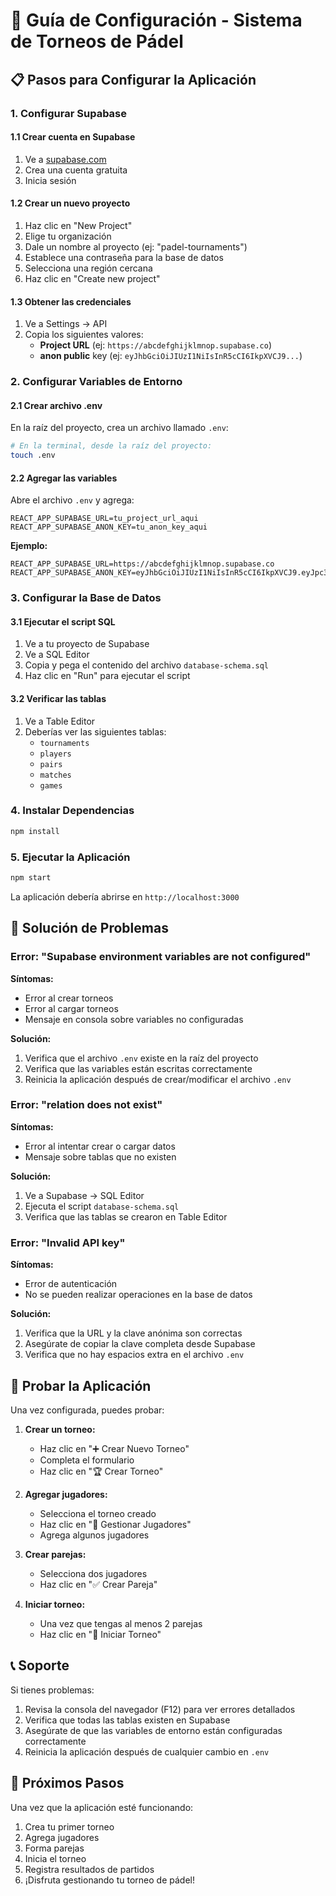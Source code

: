 # 🚀 Guía de Configuración - Sistema de Torneos de Pádel

## 📋 Pasos para Configurar la Aplicación

### 1. Configurar Supabase

#### 1.1 Crear cuenta en Supabase

1. Ve a [supabase.com](https://supabase.com)
2. Crea una cuenta gratuita
3. Inicia sesión

#### 1.2 Crear un nuevo proyecto

1. Haz clic en "New Project"
2. Elige tu organización
3. Dale un nombre al proyecto (ej: "padel-tournaments")
4. Establece una contraseña para la base de datos
5. Selecciona una región cercana
6. Haz clic en "Create new project"

#### 1.3 Obtener las credenciales

1. Ve a Settings → API
2. Copia los siguientes valores:
   - **Project URL** (ej: `https://abcdefghijklmnop.supabase.co`)
   - **anon public** key (ej: `eyJhbGciOiJIUzI1NiIsInR5cCI6IkpXVCJ9...`)

### 2. Configurar Variables de Entorno

#### 2.1 Crear archivo .env

En la raíz del proyecto, crea un archivo llamado `.env`:

```bash
# En la terminal, desde la raíz del proyecto:
touch .env
```

#### 2.2 Agregar las variables

Abre el archivo `.env` y agrega:

```env
REACT_APP_SUPABASE_URL=tu_project_url_aqui
REACT_APP_SUPABASE_ANON_KEY=tu_anon_key_aqui
```

**Ejemplo:**

```env
REACT_APP_SUPABASE_URL=https://abcdefghijklmnop.supabase.co
REACT_APP_SUPABASE_ANON_KEY=eyJhbGciOiJIUzI1NiIsInR5cCI6IkpXVCJ9.eyJpc3MiOiJzdXBhYmFzZSIsInJlZiI6ImFiY2RlZmdoaWprbG1ub3AiLCJyb2xlIjoiYW5vbiIsImlhdCI6MTYzNzQ5NjAwMCwiZXhwIjoxOTUzMDcyMDAwfQ.example
```

### 3. Configurar la Base de Datos

#### 3.1 Ejecutar el script SQL

1. Ve a tu proyecto de Supabase
2. Ve a SQL Editor
3. Copia y pega el contenido del archivo `database-schema.sql`
4. Haz clic en "Run" para ejecutar el script

#### 3.2 Verificar las tablas

1. Ve a Table Editor
2. Deberías ver las siguientes tablas:
   - `tournaments`
   - `players`
   - `pairs`
   - `matches`
   - `games`

### 4. Instalar Dependencias

```bash
npm install
```

### 5. Ejecutar la Aplicación

```bash
npm start
```

La aplicación debería abrirse en `http://localhost:3000`

## 🔧 Solución de Problemas

### Error: "Supabase environment variables are not configured"

**Síntomas:**

- Error al crear torneos
- Error al cargar torneos
- Mensaje en consola sobre variables no configuradas

**Solución:**

1. Verifica que el archivo `.env` existe en la raíz del proyecto
2. Verifica que las variables están escritas correctamente
3. Reinicia la aplicación después de crear/modificar el archivo `.env`

### Error: "relation does not exist"

**Síntomas:**

- Error al intentar crear o cargar datos
- Mensaje sobre tablas que no existen

**Solución:**

1. Ve a Supabase → SQL Editor
2. Ejecuta el script `database-schema.sql`
3. Verifica que las tablas se crearon en Table Editor

### Error: "Invalid API key"

**Síntomas:**

- Error de autenticación
- No se pueden realizar operaciones en la base de datos

**Solución:**

1. Verifica que la URL y la clave anónima son correctas
2. Asegúrate de copiar la clave completa desde Supabase
3. Verifica que no hay espacios extra en el archivo `.env`

## 🧪 Probar la Aplicación

Una vez configurada, puedes probar:

1. **Crear un torneo:**

   - Haz clic en "➕ Crear Nuevo Torneo"
   - Completa el formulario
   - Haz clic en "🏆 Crear Torneo"

2. **Agregar jugadores:**

   - Selecciona el torneo creado
   - Haz clic en "👥 Gestionar Jugadores"
   - Agrega algunos jugadores

3. **Crear parejas:**

   - Selecciona dos jugadores
   - Haz clic en "✅ Crear Pareja"

4. **Iniciar torneo:**
   - Una vez que tengas al menos 2 parejas
   - Haz clic en "🚀 Iniciar Torneo"

## 📞 Soporte

Si tienes problemas:

1. Revisa la consola del navegador (F12) para ver errores detallados
2. Verifica que todas las tablas existen en Supabase
3. Asegúrate de que las variables de entorno están configuradas correctamente
4. Reinicia la aplicación después de cualquier cambio en `.env`

## 🎯 Próximos Pasos

Una vez que la aplicación esté funcionando:

1. Crea tu primer torneo
2. Agrega jugadores
3. Forma parejas
4. Inicia el torneo
5. Registra resultados de partidos
6. ¡Disfruta gestionando tu torneo de pádel!
